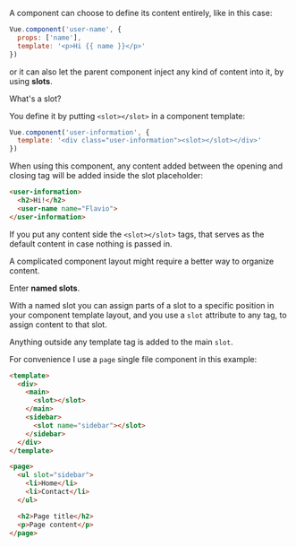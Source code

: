 A component can choose to define its content entirely, like in this case:

```js
Vue.component('user-name', {
  props: ['name'],
  template: '<p>Hi {{ name }}</p>'
})
```

or it can also let the parent component inject any kind of content into it, by using **slots**.

What's a slot?

You define it by putting `<slot></slot>` in a component template:

```js
Vue.component('user-information', {
  template: '<div class="user-information"><slot></slot></div>'
})
```

When using this component, any content added between the opening and closing tag will be added inside the slot placeholder:

```html
<user-information>
  <h2>Hi!</h2>
  <user-name name="Flavio">
</user-information>
```

If you put any content side the `<slot></slot>` tags, that serves as the default content in case nothing is passed in.

A complicated component layout might require a better way to organize content.

Enter **named slots**.

With a named slot you can assign parts of a slot to a specific position in your component template layout, and you use a `slot` attribute to any tag, to assign content to that slot.

Anything outside any template tag is added to the main `slot`.

For convenience I use a `page` single file component in this example:

```html
<template>
  <div>
    <main>
      <slot></slot>
    </main>
    <sidebar>
      <slot name="sidebar"></slot>
    </sidebar>
  </div>
</template>
```

```html
<page>
  <ul slot="sidebar">
    <li>Home</li>
    <li>Contact</li>
  </ul>

  <h2>Page title</h2>
  <p>Page content</p>
</page>
```
